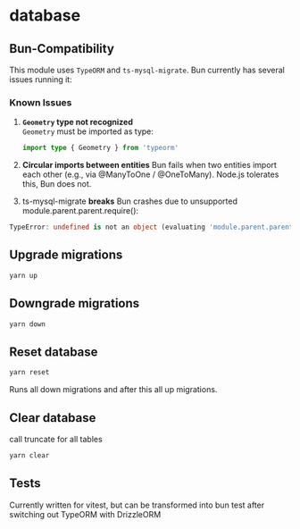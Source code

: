 # database

## Bun-Compatibility

This module uses `TypeORM` and `ts-mysql-migrate`. Bun currently has several issues running it:

### Known Issues

1. **`Geometry` type not recognized**  
   `Geometry` must be imported as type:
   ```ts
   import type { Geometry } from 'typeorm'
   ```
2. **Circular imports between entities**
Bun fails when two entities import each other (e.g., via @ManyToOne / @OneToMany). Node.js tolerates this, Bun does not.

3. ts-mysql-migrate **breaks**
Bun crashes due to unsupported module.parent.parent.require():
```ts
TypeError: undefined is not an object (evaluating 'module.parent.parent.require')
```

## Upgrade migrations

```bash
yarn up
```

## Downgrade migrations 

```bash
yarn down
```


## Reset database

```bash
yarn reset
```

Runs all down migrations and after this all up migrations.

## Clear database
call truncate for all tables

```bash
yarn clear
```


## Tests
Currently written for vitest, but can be transformed into bun test after switching out TypeORM with DrizzleORM